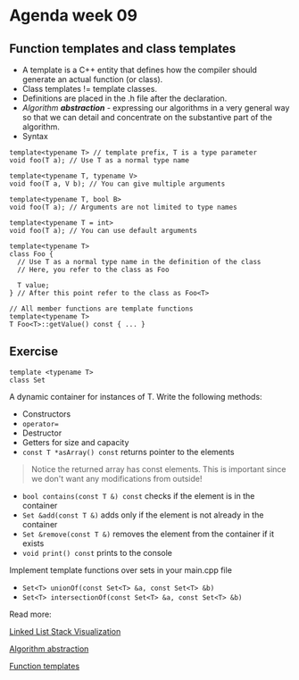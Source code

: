 # Agenda week 09
## Function templates and class templates
* A template is a C++ entity that defines how the compiler should generate an actual function (or class).
* Class templates != template classes.
* Definitions are placed in the .h file after the declaration.
* _Algorithm **abstraction**_ - expressing our algorithms in a very general way so that we can detail and 
concentrate on the substantive part of the algorithm.
* Syntax

```
template<typename T> // template prefix, T is a type parameter
void foo(T a); // Use T as a normal type name

template<typename T, typename V>
void foo(T a, V b); // You can give multiple arguments

template<typename T, bool B>
void foo(T a); // Arguments are not limited to type names

template<typename T = int>
void foo(T a); // You can use default arguments
```
```
template<typename T>
class Foo {
  // Use T as a normal type name in the definition of the class
  // Here, you refer to the class as Foo
  
  T value;
} // After this point refer to the class as Foo<T>

// All member functions are template functions
template<typename T>
T Foo<T>::getValue() const { ... }
```

## Exercise
```
template <typename T>
class Set
```
A dynamic container for instances of T.
Write the following methods:
* Constructors
* `operator=`
* Destructor
* Getters for size and capacity
* `const T *asArray() const` returns pointer to the elements
> Notice the returned array has const elements. 
> This is important since we don't want any modifications from outside!
* `bool contains(const T &) const` checks if the element is in the container
* `Set &add(const T &)` adds only if the element is not already in the container
* `Set &remove(const T &)` removes the element from the container if it exists
* `void print() const` prints to the console

Implement template functions over sets in your main.cpp file
* `Set<T> unionOf(const Set<T> &a, const Set<T> &b)` 
* `Set<T> intersectionOf(const Set<T> &a, const Set<T> &b)`

Read more:

[Linked List Stack Visualization](https://www.cs.usfca.edu/~galles/visualization/StackLL.html)

[Algorithm abstraction](http://www.tulane.edu/~mpuljic/cpp/savitch/chapter14)

[Function templates](http://en.cppreference.com/w/cpp/language/function_template)
